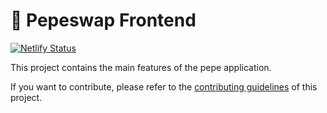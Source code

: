 # 🥞 Pepeswap Frontend

[![Netlify Status](https://api.netlify.com/api/v1/badges/7bebf1a3-be7b-4165-afd1-446256acd5e3/deploy-status)](https://app.netlify.com/sites/pancake-prod/deploys)

This project contains the main features of the pepe application.

If you want to contribute, please refer to the [contributing guidelines](./CONTRIBUTING.md) of this project.
